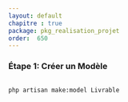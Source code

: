 ```yaml
---
layout: default
chapitre : true
package: pkg_realisation_projet
order:  650
---
```


### Étape 1: Créer un Modèle


````bash

php artisan make:model Livrable

````

